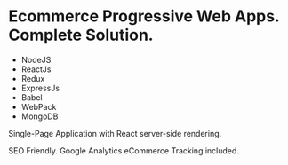 # Ecommerce Progressive Web Apps. Complete Solution.

- NodeJS
- ReactJs
- Redux
- ExpressJs
- Babel
- WebPack
- MongoDB



Single-Page Application with React server-side rendering.

SEO Friendly. Google Analytics eCommerce Tracking included.